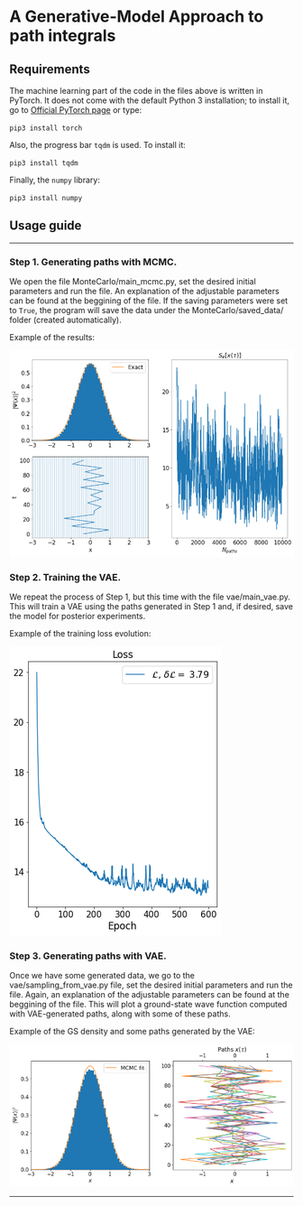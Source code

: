 # A Generative-Model Approach to path integrals

## Requirements
The machine learning part of the code in the files above is written in PyTorch. It does not come with the default Python 3 installation; to install it, go to [Official PyTorch page](https://pytorch.org/get-started/locally/) or type:

`pip3 install torch`

Also, the progress bar `tqdm` is used. To install it:

`pip3 install tqdm` 

Finally, the `numpy` library:

`pip3 install numpy`

## Usage guide
-------------------------------------------------------------------------------------------------------------------------------------------------------------------------

### Step 1. Generating paths with MCMC.
We open the file MonteCarlo/main_mcmc.py, set the desired initial parameters and run the file. An explanation of the adjustable parameters can be found at the beggining of the file. If the saving parameters were set to `True`, the program will save the data under the MonteCarlo/saved_data/ folder (created automatically). 

Example of the results:

![plot](./example_plots/MCMC_N20_M10000.png?raw=true)

### Step 2. Training the VAE.
We repeat the process of Step 1, but this time with the file vae/main_vae.py. This will train a VAE using the paths generated in Step 1 and, if desired, save the model for posterior experiments.

Example of the training loss evolution:

![plot](./example_plots/typical_loss.png?raw=true)

### Step 3. Generating paths with VAE.
Once we have some generated data, we go to the vae/sampling_from_vae.py file, set the desired initial parameters and run the file. Again, an explanation of the adjustable parameters can be found at the beggining of the file. This will plot a ground-state wave function computed with VAE-generated paths, along with some of these paths. 

Example of the GS density and some paths generated by the VAE:

![plot](./example_plots/typical_vae_output.png?raw=true)

-------------------------------------------------------------------------------------------------------------------------------------------------------------------------
